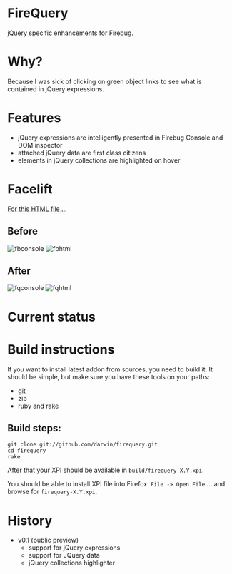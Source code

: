 # FireQuery

jQuery specific enhancements for Firebug.

# Why?

Because I was sick of clicking on green object links to see what is contained in jQuery expressions.

# Features

* jQuery expressions are intelligently presented in Firebug Console and DOM inspector
* attached jQuery data are first class citizens
* elements in jQuery collections are highlighted on hover

# Facelift
[For this HTML file ...][testsource]

## Before

![fbconsole][fbconsole]
![fbhtml][fbhtml]

## After

![fqconsole][fqconsole]
![fqhtml][fqhtml]

# Current status



# Build instructions

If you want to install latest addon from sources, you need to build it. 
It should be simple, but make sure you have these tools on your paths:

* git
* zip
* ruby and rake

## Build steps:

    git clone git://github.com/darwin/firequery.git
    cd firequery
    rake
  
After that your XPI should be available in ``build/firequery-X.Y.xpi``.

You should be able to install XPI file into Firefox: ``File -> Open File`` ... and browse for ``firequery-X.Y.xpi``.

# History

* v0.1 (public preview)
  * support for jQuery expressions
  * support for JQuery data
  * jQuery collections highlighter

[fqconsole]: http://github.com/darwin/firequery/tree/master/support/screenshot.png?raw=true "console panel with FireQuery"
[fqhtml]: http://github.com/darwin/firequery/tree/master/support/screenshot.png?raw=true "html panel with FireQuery"
[fbconsole]: http://github.com/darwin/firequery/tree/master/support/screenshot.png?raw=true "original Firebug console panel"
[fbhtml]: http://github.com/darwin/firequery/tree/master/support/screenshot.png?raw=true "original Firebug html panel"
[firebug]: https://addons.mozilla.org/en-US/firefox/addon/1843
[testsource]: http://github.com/darwin/firequery/support/test/index.html